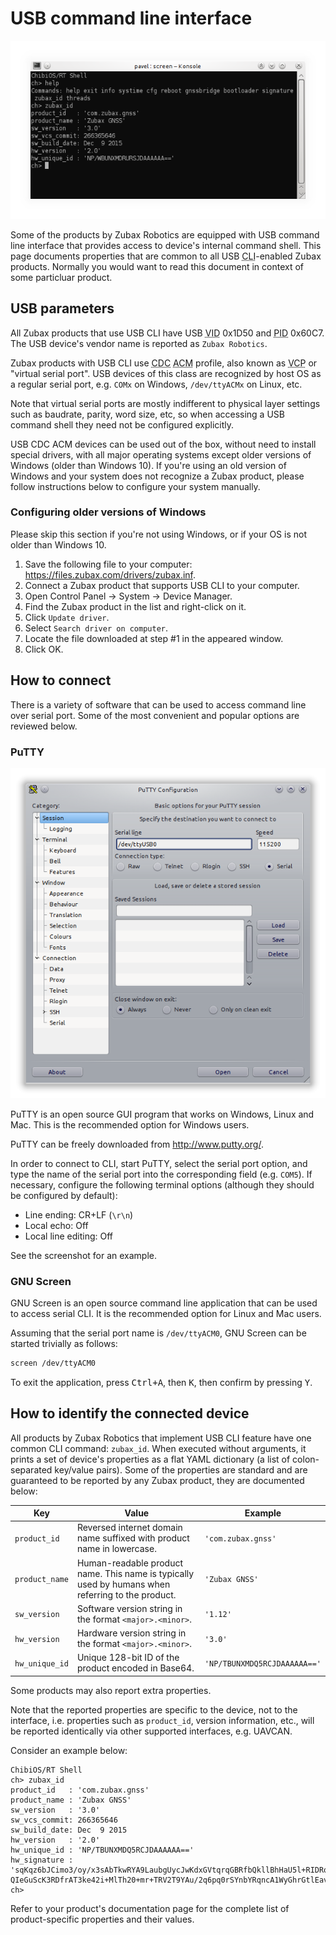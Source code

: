 # USB command line interface

<img src="usb_cli_shell.png" class="thumbnail" title="Internal shell of a device accessed through USB CLI" />

Some of the products by Zubax Robotics are equipped with USB command line interface that provides access to
device's internal command shell.
This page documents properties that are common to all USB <abbr title="Command Line Interface">CLI</abbr>-enabled
Zubax products.
Normally you would want to read this document in context of some particluar product.

## USB parameters

All Zubax products that use USB CLI have USB <abbr title="Vendor ID">VID</abbr> 0x1D50 and
<abbr title="Product ID">PID</abbr> 0x60C7.
The USB device's vendor name is reported as `Zubax Robotics`.

Zubax products with USB CLI use <abbr title="Communications Device Class">CDC</abbr>
<abbr title="Abstract Control Model">ACM</abbr> profile, also known as <abbr title="Virtual COM port">VCP</abbr> or
"virtual serial port". USB devices of this class are recognized by host OS as a regular serial port,
e.g. `COMx` on Windows, `/dev/ttyACMx` on Linux, etc.

Note that virtual serial ports are mostly indifferent to physical layer settings such as baudrate, parity,
word size, etc, so when accessing a USB command shell they need not be configured explicitly.

USB CDC ACM devices can be used out of the box, without need to install special drivers, with all major operating
systems except older versions of Windows (older than Windows 10).
If you're using an old version of Windows and your system does not recognize a Zubax product,
please follow instructions below to configure your system manually.

### Configuring older versions of Windows

Please skip this section if you're not using Windows, or if your OS is not older than Windows 10.

1. Save the following file to your computer: <https://files.zubax.com/drivers/zubax.inf>.
2. Connect a Zubax product that supports USB CLI to your computer.
3. Open Control Panel &rarr; System &rarr; Device Manager.
4. Find the Zubax product in the list and right-click on it.
5. Click `Update driver`.
6. Select `Search driver on computer`.
7. Locate the file downloaded at step #1 in the appeared window.
8. Click OK.

## How to connect

There is a variety of software that can be used to access command line over serial port.
Some of the most convenient and popular options are reviewed below.

### PuTTY

<img src="putty_config.png" class="thumbnail" title="Configuring PuTTY" />

PuTTY is an open source GUI program that works on Windows, Linux and Mac.
This is the recommended option for Windows users.

PuTTY can be freely downloaded from <http://www.putty.org/>.

In order to connect to CLI, start PuTTY, select the serial port option, and type the name of the serial port
into the corresponding field (e.g. `COM5`).
If necessary, configure the following terminal options (although they should be configured by default):

* Line ending: CR+LF (`\r\n`)
* Local echo: Off
* Local line editing: Off

See the screenshot for an example.

### GNU Screen

GNU Screen is an open source command line application that can be used to access serial CLI.
It is the recommended option for Linux and Mac users.

Assuming that the serial port name is `/dev/ttyACM0`, GNU Screen can be started trivially as follows:

```bash
screen /dev/ttyACM0
```

To exit the application, press <kbd>Ctrl+A</kbd>, then <kbd>K</kbd>, then confirm by pressing <kbd>Y</kbd>.

## How to identify the connected device

All products by Zubax Robotics that implement USB CLI feature have one common CLI command: `zubax_id`.
When executed without arguments, it prints a set of device's properties as a flat YAML dictionary
(a list of colon-separated key/value pairs).
Some of the properties are standard and are guaranteed to be reported by any Zubax product, they are documented below:

Key             | Value                                                                                                 | Example
----------------|-------------------------------------------------------------------------------------------------------|------------------------------
`product_id`    | Reversed internet domain name suffixed with product name in lowercase.                                | `'com.zubax.gnss'`
`product_name`  | Human-readable product name. This name is typically used by humans when referring to the product.     | `'Zubax GNSS'`
`sw_version`    | Software version string in the format `<major>.<minor>`.                                              | `'1.12'`
`hw_version`    | Hardware version string in the format `<major>.<minor>`.                                              | `'3.0'`
`hw_unique_id`  | Unique 128-bit ID of the product encoded in Base64.                                                   | `'NP/TBUNXMDQ5RCJDAAAAAA=='`

Some products may also report extra properties.

Note that the reported properties are specific to the device, not to the interface,
i.e. properties such as `product_id`, version information, etc., will be reported identically via
other supported interfaces, e.g. UAVCAN.

Consider an example below:

```
ChibiOS/RT Shell
ch> zubax_id
product_id   : 'com.zubax.gnss'
product_name : 'Zubax GNSS'
sw_version   : '3.0'
sw_vcs_commit: 266365646
sw_build_date: Dec  9 2015
hw_version   : '2.0'
hw_unique_id : 'NP/TBUNXMDQ5RCJDAAAAAA=='
hw_signature : 'sqKqz6bJCimo3/oy/x3sAbTkwRYA9LaubgUycJwKdxGVtqrqGBRfbQkllBhHaU5l+RIDRqKnxQVSzU7
QIeGuScK3RDfrAT3ke42i+MlTh20+mr+TRV2T9YAu/2q6pq0rSYnbYRqncA1WyGhrGtlEav/K4svfL/jgwNxfE3d/YiI='
ch>
```

Refer to your product's documentation page for the complete list of product-specific properties and their values.
